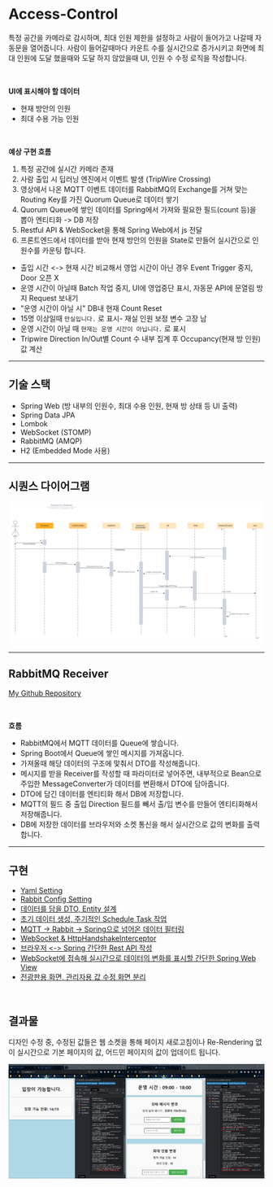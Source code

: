 # Access-Control
특정 공간을 카메라로 감시하며, 최대 인원 제한을 설정하고 사람이 들어가고 나갈때 자동문을 열어줍니다.
사람이 들어갈때마다 카운트 수를 실시간으로 증가시키고 화면에 최대 인원에 도달 했을때와 도달 하지 않았을때 UI, 인원 수 수정 로직을 작성합니다.

<br>

**UI에 표시해야 할 데이터**
- 현재 방안의 인원
- 최대 수용 가능 인원

<br>

**예상 구현 흐름**
1. 특정 공간에 실시간 카메라 존재
2. 사람 출입 시 딥러닝 엔진에서 이벤트 발생 (TripWire Crossing)
3. 영상에서 나온 MQTT 이벤트 데이터를 RabbitMQ의 Exchange를 거쳐 맞는 Routing Key를 가진 Quorum Queue로 데이터 쌓기
4. Quorum Queue에 쌓인 데이터를 Spring에서 가져와 필요한 필드(count 등)을 뽑아 엔티티화 -> DB 저장
5. Restful API & WebSocket을 통해 Spring Web에서 js 전달
6. 프론트엔드에서 데이터를 받아 현재 방안의 인원을 State로 만들어 실시간으로 인원수를 카운팅 합니다.

- 출입 시간 <-> 현재 시간 비교해서 영업 시간이 아닌 경우 Event Trigger 중지, Door 오픈 X
- 운영 시간이 아닐때 Batch 작업 중지, UI에 영업중단 표시, 자동문 API에 문열림 방지 Request 보내기
- "운영 시간이 아닐 시" DB내 현재 Count Reset
- 15명 이상일때 `만실입니다.` 로 표시- 재실 인원 보정 변수 고장 남
- 운영 시간이 아닐 때 `현재는 운영 시간이 아닙니다.` 로 표시
- Tripwire Direction In/Out별 Count 수 내부 집계 후 Occupancy(현재 방 인원) 값 계산


---

## 기술 스택
- Spring Web (방 내부의 인원수, 최대 수용 인원, 현재 방 상태 등 UI 출력)
- Spring Data JPA
- Lombok
- WebSocket (STOMP)
- RabbitMQ (AMQP)
- H2 (Embedded Mode 사용)

---

## 시퀀스 다이어그램
![시퀀스 다이어그램](https://github.com/spacedustz/Access-Control/blob/main/Description/Diagram.png)

---

## RabbitMQ Receiver

[My Github Repository](https://github.com/spacedustz/Access-Control)

<br>

**흐름**
- RabbitMQ에서 MQTT 데이터를 Queue에 쌓습니다.
- Spring Boot에서 Queue에 쌓인 메시지를 가져옵니다.
- 가져올때 해당 데이터의 구조에 맟춰서 DTO를 작성해줍니다.
- 메시지를 받을 Receiver를 작성할 때 파라미터로 넣어주면, 내부적으로 Bean으로 주입한 MessageConverter가 데이터를 변환해서 DTO에 담아줍니다.
- DTO에 담긴 데이터를 엔티티화 해서 DB에 저장합니다.
- MQTT의 필드 중 출입 Direction 필드를 빼서 출/입 변수를 만들어 엔티티화해서 저장해줍니다.
- DB에 저장한 데이터를 브라우저와 소켓 통신을 해서 실시간으로 값의 변화를 출력합니다.

---
## 구현

- [Yaml Setting](https://github.com/spacedustz/Access-Control/blob/main/Description/Yaml.md)
- [Rabbit Config Setting](https://github.com/spacedustz/Access-Control/blob/main/Description/Rabbit.md)
- [데이터를 담을 DTO, Entity 설계](https://github.com/spacedustz/Access-Control/blob/main/Description/Entity.md)
- [초기 데이터 생성, 주기적인 Schedule Task 작업](https://github.com/spacedustz/Access-Control/blob/main/Description/Init-Data.md)
- [MQTT -> Rabbit -> Spring으로 넘어온 데이터 필터링](https://github.com/spacedustz/Access-Control/blob/main/Description/Listener.md)
- [WebSocket & HttpHandshakeInterceptor](https://github.com/spacedustz/Access-Control/blob/main/Description/WebSocket.md)
- [브라우저 <-> Spring 간단한 Rest API 작성](https://github.com/spacedustz/Access-Control/blob/main/Description/API.md)
- [WebSocket에 접속해 실시간으로 데이터의 변화를 표시할 간단한 Spring Web View](https://github.com/spacedustz/Access-Control/blob/main/Description/View.md)
- [전광판용 화면, 관리자용 값 수정 화면 분리](https://github.com/spacedustz/Access-Control/blob/main/Description/SeparateView.md)

<br>

## 결과물

디자인 수정 중, 수정된 값들은 웹 소켓을 통해 페이지 새로고침이나 Re-Rendering 없이 실시간으로 기본 페이지의 값, 어드민 페이지의 값이 업데이트 됩니다.

![img](https://raw.githubusercontent.com/spacedustz/Obsidian-Image-Server/main/img2/h-done2.png)